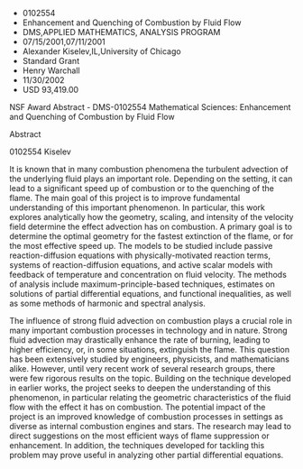 
* 0102554
* Enhancement and Quenching of Combustion by Fluid Flow
* DMS,APPLIED MATHEMATICS, ANALYSIS PROGRAM
* 07/15/2001,07/11/2001
* Alexander Kiselev,IL,University of Chicago
* Standard Grant
* Henry Warchall
* 11/30/2002
* USD 93,419.00

NSF Award Abstract - DMS-0102554 Mathematical Sciences: Enhancement and
Quenching of Combustion by Fluid Flow

Abstract

0102554 Kiselev

It is known that in many combustion phenomena the turbulent advection of the
underlying fluid plays an important role. Depending on the setting, it can lead
to a significant speed up of combustion or to the quenching of the flame. The
main goal of this project is to improve fundamental understanding of this
important phenomenon. In particular, this work explores analytically how the
geometry, scaling, and intensity of the velocity field determine the effect
advection has on combustion. A primary goal is to determine the optimal geometry
for the fastest extinction of the flame, or for the most effective speed up. The
models to be studied include passive reaction-diffusion equations with
physically-motivated reaction terms, systems of reaction-diffusion equations,
and active scalar models with feedback of temperature and concentration on fluid
velocity. The methods of analysis include maximum-principle-based techniques,
estimates on solutions of partial differential equations, and functional
inequalities, as well as some methods of harmonic and spectral analysis.

The influence of strong fluid advection on combustion plays a crucial role in
many important combustion processes in technology and in nature. Strong fluid
advection may drastically enhance the rate of burning, leading to higher
efficiency, or, in some situations, extinguish the flame. This question has been
extensively studied by engineers, physicists, and mathematicians alike. However,
until very recent work of several research groups, there were few rigorous
results on the topic. Building on the technique developed in earlier works, the
project seeks to deepen the understanding of this phenomenon, in particular
relating the geometric characteristics of the fluid flow with the effect it has
on combustion. The potential impact of the project is an improved knowledge of
combustion processes in settings as diverse as internal combustion engines and
stars. The research may lead to direct suggestions on the most efficient ways of
flame suppression or enhancement. In addition, the techniques developed for
tackling this problem may prove useful in analyzing other partial differential
equations.


